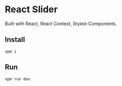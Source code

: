 # React Slider

Built with React, React Context, Styled-Components.

## Install

```
npm i
```

## Run

```
npm run dev
```
